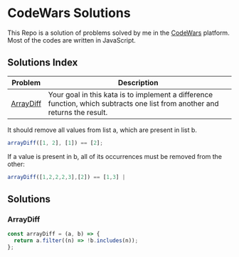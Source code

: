 # CodeWars Solutions

This Repo is a solution of problems solved by me in the [CodeWars](https://www.codewars.com/) platform. Most of the codes are written in JavaScript.

## Solutions Index

| Problem                 | Description                                                                                                                 |
| ----------------------- | --------------------------------------------------------------------------------------------------------------------------- |
| [ArrayDiff](#arraydiff) | Your goal in this kata is to implement a difference function, which subtracts one list from another and returns the result. |

It should remove all values from list a, which are present in list b.

```javascript
arrayDiff([1, 2], [1]) == [2];
```

If a value is present in b, all of its occurrences must be removed from the other:

```javascript
arrayDiff([1,2,2,2,3],[2]) == [1,3] |
```

## Solutions

### ArrayDiff

```javascript
const arrayDiff = (a, b) => {
  return a.filter((n) => !b.includes(n));
};
```
